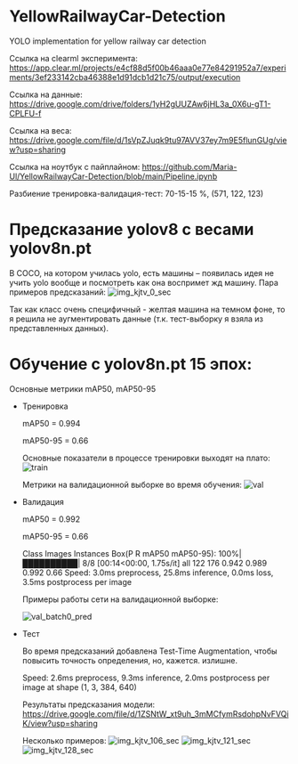# YellowRailwayCar-Detection
YOLO implementation for yellow railway car detection

Cсылка на clearml эксперимента: https://app.clear.ml/projects/e4cf88d5f00b46aaa0e77e84291952a7/experiments/3ef233142cba46388e1d91dcb1d21c75/output/execution

Ссылка на данные: https://drive.google.com/drive/folders/1yH2gUUZAw6jHL3a_0X6u-gT1-CPLFU-f

Ссылка на веса: https://drive.google.com/file/d/1sVpZJuqk9tu97AVV37ey7m9E5flunGUg/view?usp=sharing

Ссылка на ноутбук с пайплайном: https://github.com/Maria-Ul/YellowRailwayCar-Detection/blob/main/Pipeline.ipynb

Разбиение тренировка-валидация-тест: 70-15-15 %, (571, 122, 123)


# Предсказание yolov8 с весами yolov8n.pt
В COCO, на котором училась yolo, есть машины – появилась идея не учить yolo вообще и посмотреть как она воспримет жд машину.
Пара примеров предсказаний:
![img_kjtv_0_sec](https://github.com/Maria-Ul/YellowRailwayCar-Detection/assets/58764063/9382976a-ba68-4ead-8728-69ed52311ef3)

Так как класс очень специфичный - желтая машина на темном фоне, то я решила не аугментировать данные (т.к. тест-выборку я взяла из представленных данных). 

# Обучение с yolov8n.pt 15 эпох:
Основные метрики mAP50, mAP50-95

* Тренировка
  
  mAP50 = 0.994
  
  mAP50-95 = 0.66

  Основные показатели в процессе тренировки выходят на плато:
  ![train](https://github.com/Maria-Ul/YellowRailwayCar-Detection/assets/58764063/5140e339-3873-4045-b677-14d7ffa19720)

  Метрики на валидационной выборке во время обучения: 
  ![val](https://github.com/Maria-Ul/YellowRailwayCar-Detection/assets/58764063/f64811e9-08f3-455c-9179-8d6818d74022)

  
* Валидация
  
  mAP50 = 0.992
  
  mAP50-95 =  0.66
  
  Class     Images  Instances      Box(P          R      mAP50  mAP50-95): 100%|██████████| 8/8 [00:14<00:00,  1.75s/it]
   all        122        176      0.942      0.989      0.992       0.66
  Speed: 3.0ms preprocess, 25.8ms inference, 0.0ms loss, 3.5ms postprocess per image

  Примеры работы сети на валидационной выборке:
  
  ![val_batch0_pred](https://github.com/Maria-Ul/YellowRailwayCar-Detection/assets/58764063/3937ee7f-9a71-4a20-9a4c-6a87b34f4cca)

  
* Тест
  
  Во время предсказаний добавлена Test-Time Augmentation, чтобы повысить точность определения, но, кажется. излишне.
  
  Speed: 2.6ms preprocess, 9.3ms inference, 2.0ms postprocess per image at shape (1, 3, 384, 640)

  Результаты предсказания модели: https://drive.google.com/file/d/1ZSNtW_xt9uh_3mMCfymRsdohpNvFVQiK/view?usp=sharing

  Несколько примеров:
![img_kjtv_106_sec](https://github.com/Maria-Ul/YellowRailwayCar-Detection/assets/58764063/90df506c-8ff6-4b81-9b9a-e3a4a0d78ae6)
![img_kjtv_121_sec](https://github.com/Maria-Ul/YellowRailwayCar-Detection/assets/58764063/d9a3fd00-4820-4e42-9a10-699af55eca56)
![img_kjtv_128_sec](https://github.com/Maria-Ul/YellowRailwayCar-Detection/assets/58764063/21f90fe1-6ad8-443c-8110-a09aa11b1eff)


  


